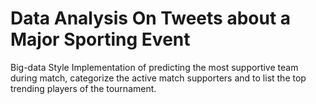 # Data Analysis On Tweets about a Major Sporting Event

Big-data Style Implementation of predicting the most supportive team during match, categorize the active match supporters and to list the top trending players of the tournament.

